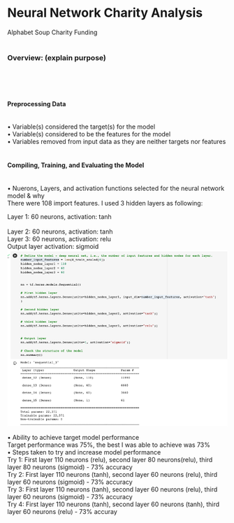 # Neural Network Charity Analysis
Alphabet Soup Charity Funding
<BR>
<BR>
### Overview: (explain purpose)
<BR>
<BR>
<BR>

#### Preprocessing Data
<BR>
• Variable(s) considered the target(s) for the model
<BR>
• Variable(s) considered to be the features for the model
<BR>
• Variables removed from input data as they are neither targets nor features
<BR>
<BR>
  
#### Compiling, Training, and Evaluating the Model
<BR>
• Nuerons, Layers, and activation functions selected for the neural network model & why
<BR>
There were 108 import features. I used 3 hidden layers as following:
<BR>
  
  
Layer 1: 60 neurons, activation: tanh
<BR>  
Layer 2: 60 neurons, activation: tanh
<BR>
Layer 3: 60 neurons, activation: relu
<BR>
Output layer activation: sigmoid
<BR>
<img src="https://github.com/meggrooms/Neural_Network_Charity_Analysis/blob/main/images/neurons_activation.png">
<BR>

• Ability to achieve target model performance
<BR>
Target performance was 75%, the best I was able to achieve was 73%
<BR>
• Steps taken to try and increase model performance
<BR>
Try 1: First layer 110 neurons (relu), second layer 80 neurons(relu), third layer 80 neurons (sigmoid) - 73% accuracy
<BR>
Try 2: First layer 110 neurons (tanh), second layer 60 neurons (relu), third layer 60 neurons (sigmoid) - 73% accuracy
<BR>
Try 3: First layer 110 neurons (tanh), second layer 60 neurons (relu), third layer 60 neurons (sigmoid) - 73% accuracy
<BR>
Try 4: First layer 110 neurons (tanh), second layer 60 neurons (tanh), third layer 60 neurons (relu) - 73% accuray

